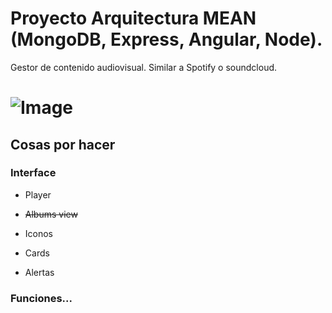 # Proyecto Arquitectura MEAN (MongoDB, Express, Angular, Node).
Gestor de contenido audiovisual. Similar a Spotify o soundcloud.

![Image](https://hollywoodsuite.ca/wp-content/uploads/2016/07/rhapsody.gif)
=======

## Cosas por hacer 
### Interface
* <p>Player</p>
* <p style="text-decoration: line-through">Albums view</p>
* <p>Iconos</p>
* <p>Cards</p>
* <p>Alertas</p>      

### Funciones... 